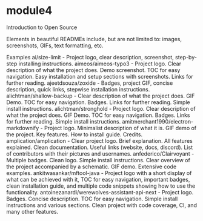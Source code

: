 # module4
Introduction to Open Source

Elements in beautiful READMEs include, but are not limited to: images, screenshots, GIFs, text formatting, etc.

Examples
ai/size-limit - Project logo, clear description, screenshot, step-by-step installing instructions.
aimeos/aimeos-typo3 - Project logo. Clear description of what the project does. Demo screenshot. TOC for easy navigation. Easy installation and setup sections with screenshots. Links for further reading.
ajeetdsouza/zoxide - Badges, project GIF, concise description, quick links, stepwise installation instructions.
alichtman/shallow-backup - Clear description of what the project does. GIF Demo. TOC for easy navigation. Badges. Links for further reading. Simple install instructions.
alichtman/stronghold - Project logo. Clear description of what the project does. GIF Demo. TOC for easy navigation. Badges. Links for further reading. Simple install instructions.
amitmerchant1990/electron-markdownify - Project logo. Minimalist description of what it is. GIF demo of the project. Key features. How to install guide. Credits.
amplication/amplication - Clear project logo. Brief explanation. All features explained. Clean documentation. Useful links (website, docs, discord). List of contributors with their pictures and usernames.
anfederico/Clairvoyant - Multiple badges. Clean logo. Simple install instructions. Clear overview of the project accompanied by a schematic. GIF demo. Extensive code examples.
ankitwasankar/mftool-java - Project logo with a short display of what can be achieved with it, TOC for easy navigation, important badges, clean installation guide, and multiple code snippets showing how to use the functionality.
antoinezanardi/werewolves-assistant-api-next - Project logo. Badges. Concise description. TOC for easy navigation. Simple install instructions and various sections. Clean project with code coverage, CI, and many other features.
